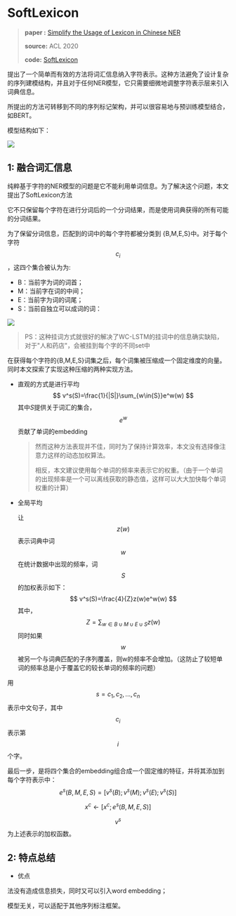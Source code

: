 # SoftLexicon

> **paper :** [Simplify the Usage of Lexicon in Chinese NER](https://arxiv.org/pdf/1908.05969.pdf)
>
> **source:** ACL 2020
>
> **code:** [SoftLexicon](https://github.com/v-mipeng/LexiconAugmentedNER)

提出了一个简单而有效的方法将词汇信息纳入字符表示。这种方法避免了设计复杂的序列建模结构，并且对于任何NER模型，它只需要细微地调整字符表示层来引入词典信息。

所提出的方法可转移到不同的序列标记架构，并可以很容易地与预训练模型结合，如BERT。

模型结构如下：

![](https://pictrue-bed.oss-cn-beijing.aliyuncs.com/20220912010500.png)

##  1: 融合词汇信息

纯粹基于字符的NER模型的问题是它不能利用单词信息。为了解决这个问题，本文提出了SoftLexicon方法

它不只保留每个字符在进行分词后的一个分词结果，而是使用词典获得的所有可能的分词结果。

为了保留分词信息，匹配到的词中的每个字符都被分类到 {B,M,E,S}中。对于每个字符$$c_i$$，这四个集合被认为为:

- B：当前字为词的词首；
- M：当前字在词的中间；
- E：当前字为词的词尾；
- S：当前自独立可以成词的词：

![](https://pictrue-bed.oss-cn-beijing.aliyuncs.com/20220912012013.png)

> PS：这种挂词方式就很好的解决了WC-LSTM的挂词中的信息确实缺陷，对于"人和药店"，会被挂到每个字的不同set中

在获得每个字符的{B,M,E,S}词集之后，每个词集被压缩成一个固定维度的向量。同时本文探索了实现这种压缩的两种实现方法。

- 直观的方式是进行平均
  $$
  v^s(S)=\frac{1}{|S|}\sum_{w\in{S}}e^w(w)
  $$
  其中$S$提供关于词汇的集合，$$e^w$$贡献了单词的embedding

  > 然而这种方法表现并不佳，同时为了保持计算效率，本文没有选择像注意力这样的动态加权算法。
  >
  > 相反，本文建议使用每个单词的频率来表示它的权重。（由于一个单词的出现频率是一个可以离线获取的静态值，这样可以大大加快每个单词权重的计算）

- 全局平均

  让$$z(w)$$表示词典中词$$w$$在统计数据中出现的频率，词$$S$$的加权表示如下：
  $$
  v^s(S)=\frac{4}{Z}z(w)e^w(w)
  $$
  其中，
  $$
  Z=\sum_{w\in B \cup M \cup E \cup S}z(w)
  $$
  同时如果$$w$$被另一个与词典匹配的子序列覆盖，则w的频率不会增加。（这防止了较短单词的频率总是小于覆盖它的较长单词的频率的问题）

用$$s={c_1, c_2, ..., c_n}$$表示中文句子，其中$$c_i$$表示第$$i$$个字。

最后一步，是将四个集合的embedding组合成一个固定维的特征，并将其添加到每个字符表示中：
$$
e^s(B,M,E,S)=[v^s(B);v^s(M);v^s(E);v^s(S)]
$$

$$
x^c \leftarrow [x^c;e^s(B,M,E,S)]
$$

$$v^s$$为上述表示的加权函数。

## 2: 特点总结

- 优点

法没有造成信息损失，同时又可以引入word embedding；

模型无关，可以适配于其他序列标注框架。